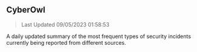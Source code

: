 ## CyberOwl 
> Last Updated 09/05/2023 01:58:53 


A daily updated summary of the most frequent types of security incidents currently being reported from different sources.

